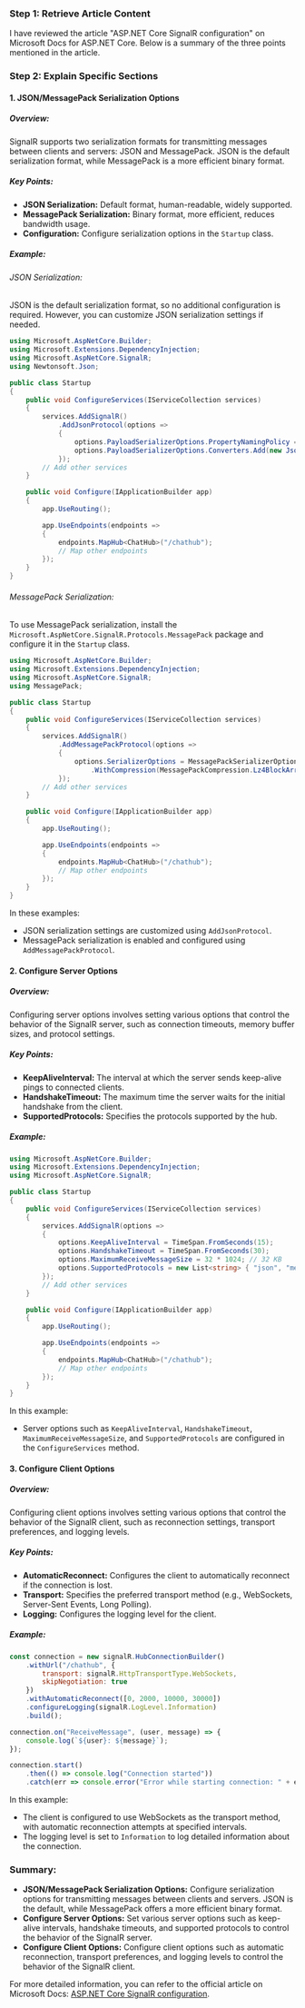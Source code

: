 ### Step 1: Retrieve Article Content

I have reviewed the article "ASP.NET Core SignalR configuration" on Microsoft Docs for ASP.NET Core. Below is a summary of the three points mentioned in the article.

### Step 2: Explain Specific Sections

#### 1. JSON/MessagePack Serialization Options

##### Overview:
SignalR supports two serialization formats for transmitting messages between clients and servers: JSON and MessagePack. JSON is the default serialization format, while MessagePack is a more efficient binary format.

##### Key Points:
- **JSON Serialization:** Default format, human-readable, widely supported.
- **MessagePack Serialization:** Binary format, more efficient, reduces bandwidth usage.
- **Configuration:** Configure serialization options in the `Startup` class.

##### Example:

###### JSON Serialization:
JSON is the default serialization format, so no additional configuration is required. However, you can customize JSON serialization settings if needed.

```csharp name=Startup.cs
using Microsoft.AspNetCore.Builder;
using Microsoft.Extensions.DependencyInjection;
using Microsoft.AspNetCore.SignalR;
using Newtonsoft.Json;

public class Startup
{
    public void ConfigureServices(IServiceCollection services)
    {
        services.AddSignalR()
            .AddJsonProtocol(options =>
            {
                options.PayloadSerializerOptions.PropertyNamingPolicy = null;
                options.PayloadSerializerOptions.Converters.Add(new JsonStringEnumConverter());
            });
        // Add other services
    }

    public void Configure(IApplicationBuilder app)
    {
        app.UseRouting();

        app.UseEndpoints(endpoints =>
        {
            endpoints.MapHub<ChatHub>("/chathub");
            // Map other endpoints
        });
    }
}
```

###### MessagePack Serialization:
To use MessagePack serialization, install the `Microsoft.AspNetCore.SignalR.Protocols.MessagePack` package and configure it in the `Startup` class.

```csharp name=Startup.cs
using Microsoft.AspNetCore.Builder;
using Microsoft.Extensions.DependencyInjection;
using Microsoft.AspNetCore.SignalR;
using MessagePack;

public class Startup
{
    public void ConfigureServices(IServiceCollection services)
    {
        services.AddSignalR()
            .AddMessagePackProtocol(options =>
            {
                options.SerializerOptions = MessagePackSerializerOptions.Standard
                    .WithCompression(MessagePackCompression.Lz4BlockArray);
            });
        // Add other services
    }

    public void Configure(IApplicationBuilder app)
    {
        app.UseRouting();

        app.UseEndpoints(endpoints =>
        {
            endpoints.MapHub<ChatHub>("/chathub");
            // Map other endpoints
        });
    }
}
```

In these examples:
- JSON serialization settings are customized using `AddJsonProtocol`.
- MessagePack serialization is enabled and configured using `AddMessagePackProtocol`.

#### 2. Configure Server Options

##### Overview:
Configuring server options involves setting various options that control the behavior of the SignalR server, such as connection timeouts, memory buffer sizes, and protocol settings.

##### Key Points:
- **KeepAliveInterval:** The interval at which the server sends keep-alive pings to connected clients.
- **HandshakeTimeout:** The maximum time the server waits for the initial handshake from the client.
- **SupportedProtocols:** Specifies the protocols supported by the hub.

##### Example:

```csharp name=Startup.cs
using Microsoft.AspNetCore.Builder;
using Microsoft.Extensions.DependencyInjection;
using Microsoft.AspNetCore.SignalR;

public class Startup
{
    public void ConfigureServices(IServiceCollection services)
    {
        services.AddSignalR(options =>
        {
            options.KeepAliveInterval = TimeSpan.FromSeconds(15);
            options.HandshakeTimeout = TimeSpan.FromSeconds(30);
            options.MaximumReceiveMessageSize = 32 * 1024; // 32 KB
            options.SupportedProtocols = new List<string> { "json", "messagepack" };
        });
        // Add other services
    }

    public void Configure(IApplicationBuilder app)
    {
        app.UseRouting();

        app.UseEndpoints(endpoints =>
        {
            endpoints.MapHub<ChatHub>("/chathub");
            // Map other endpoints
        });
    }
}
```

In this example:
- Server options such as `KeepAliveInterval`, `HandshakeTimeout`, `MaximumReceiveMessageSize`, and `SupportedProtocols` are configured in the `ConfigureServices` method.

#### 3. Configure Client Options

##### Overview:
Configuring client options involves setting various options that control the behavior of the SignalR client, such as reconnection settings, transport preferences, and logging levels.

##### Key Points:
- **AutomaticReconnect:** Configures the client to automatically reconnect if the connection is lost.
- **Transport:** Specifies the preferred transport method (e.g., WebSockets, Server-Sent Events, Long Polling).
- **Logging:** Configures the logging level for the client.

##### Example:

```javascript name=signalr-client.js
const connection = new signalR.HubConnectionBuilder()
    .withUrl("/chathub", {
        transport: signalR.HttpTransportType.WebSockets,
        skipNegotiation: true
    })
    .withAutomaticReconnect([0, 2000, 10000, 30000])
    .configureLogging(signalR.LogLevel.Information)
    .build();

connection.on("ReceiveMessage", (user, message) => {
    console.log(`${user}: ${message}`);
});

connection.start()
    .then(() => console.log("Connection started"))
    .catch(err => console.error("Error while starting connection: " + err));
```

In this example:
- The client is configured to use WebSockets as the transport method, with automatic reconnection attempts at specified intervals.
- The logging level is set to `Information` to log detailed information about the connection.

### Summary:

- **JSON/MessagePack Serialization Options:** Configure serialization options for transmitting messages between clients and servers. JSON is the default, while MessagePack offers a more efficient binary format.
- **Configure Server Options:** Set various server options such as keep-alive intervals, handshake timeouts, and supported protocols to control the behavior of the SignalR server.
- **Configure Client Options:** Configure client options such as automatic reconnection, transport preferences, and logging levels to control the behavior of the SignalR client.

For more detailed information, you can refer to the official article on Microsoft Docs: [ASP.NET Core SignalR configuration](https://docs.microsoft.com/en-us/aspnet/core/signalr/configuration).